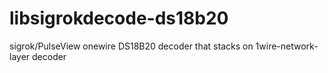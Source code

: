 # libsigrokdecode-ds18b20
sigrok/PulseView onewire DS18B20 decoder that stacks on 1wire-network-layer decoder 
